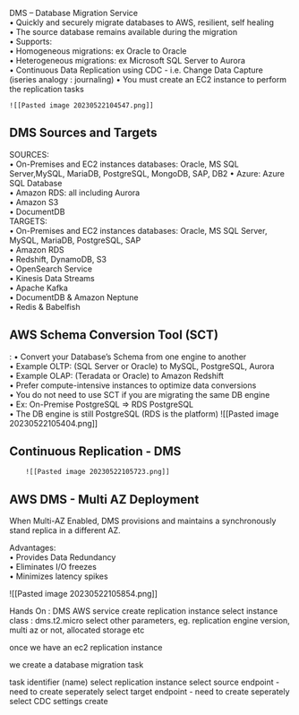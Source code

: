 DMS – Database Migration Service  
		• Quickly and securely migrate databases to AWS, resilient, self healing  
		• The source database remains available during the migration  
		• Supports:  
				• Homogeneous migrations: ex Oracle to Oracle  
				• Heterogeneous migrations: ex Microsoft SQL Server to Aurora  
		• Continuous Data Replication using CDC - i.e. Change Data Capture (iseries analogy : journaling)
		• You must create an EC2 instance to perform the replication tasks
			
	![[Pasted image 20230522104547.png]]

## DMS Sources and Targets  

SOURCES:  
		• On-Premises and EC2 instances databases: Oracle, MS SQL Server,MySQL, MariaDB, PostgreSQL, MongoDB, SAP, DB2
		• Azure: Azure SQL Database  
		• Amazon RDS: all including Aurora  
		• Amazon S3  
		• DocumentDB  
TARGETS:  
		• On-Premises and EC2 instances databases: Oracle, MS SQL Server, MySQL, MariaDB, PostgreSQL, SAP  
		• Amazon RDS  
		• Redshift, DynamoDB, S3  
		• OpenSearch Service  
		• Kinesis Data Streams  
		• Apache Kafka  
		• DocumentDB & Amazon Neptune  
		• Redis & Babelfish


## AWS Schema Conversion Tool (SCT)
:
		• Convert your Database’s Schema from one engine to another  
		• Example OLTP: (SQL Server or Oracle) to MySQL, PostgreSQL, Aurora  
		• Example OLAP: (Teradata or Oracle) to Amazon Redshift  
		• Prefer compute-intensive instances to optimize data conversions  
		• You do not need to use SCT if you are migrating the same DB engine  
				• Ex: On-Premise PostgreSQL => RDS PostgreSQL  
				• The DB engine is still PostgreSQL (RDS is the platform)
		![[Pasted image 20230522105404.png]]

## Continuous Replication - DMS
		![[Pasted image 20230522105723.png]]

## AWS DMS - Multi AZ Deployment 

When Multi-AZ Enabled, DMS provisions and maintains a synchronously stand replica in a different AZ.

Advantages:  
		• Provides Data Redundancy  
		• Eliminates I/O freezes  
		• Minimizes latency spikes

![[Pasted image 20230522105854.png]]

Hands On : DMS AWS service 
create replication instance
select instance class : dms.t2.micro
select other parameters, eg. replication engine version, multi az or not, allocated storage etc

once we have an ec2 replication instance

we create a database migration task 

task identifier (name)
select replication instance
select source endpoint - need to create seperately
select target endpoint - need to create seperately
select CDC settings 
create






	